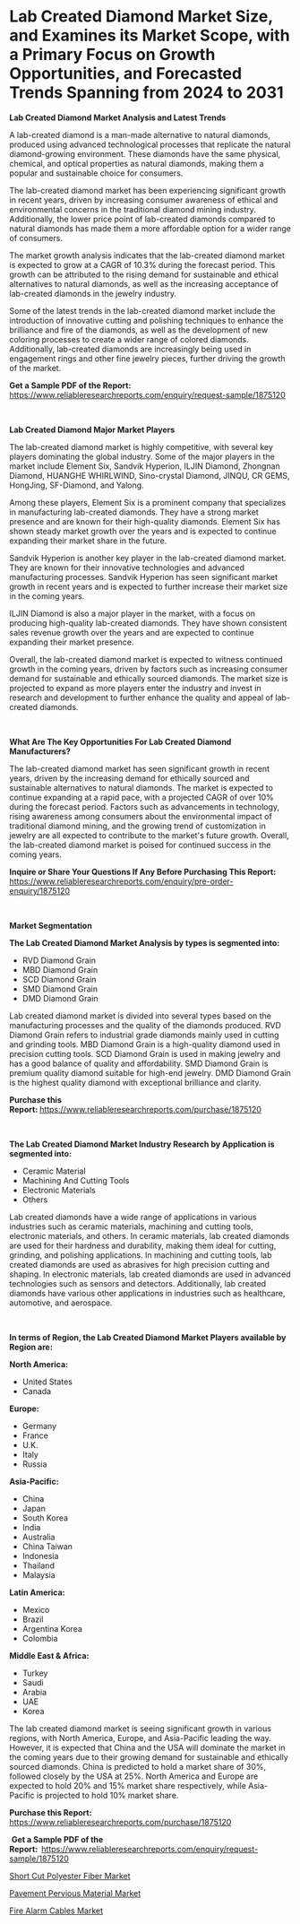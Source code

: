 <p><h1>Lab Created Diamond Market Size, and Examines its Market Scope, with a Primary Focus on Growth Opportunities, and Forecasted Trends Spanning from 2024 to 2031</h1></p><p><strong>Lab Created Diamond Market Analysis and Latest Trends</strong></p>
<p><p>A lab-created diamond is a man-made alternative to natural diamonds, produced using advanced technological processes that replicate the natural diamond-growing environment. These diamonds have the same physical, chemical, and optical properties as natural diamonds, making them a popular and sustainable choice for consumers.</p><p>The lab-created diamond market has been experiencing significant growth in recent years, driven by increasing consumer awareness of ethical and environmental concerns in the traditional diamond mining industry. Additionally, the lower price point of lab-created diamonds compared to natural diamonds has made them a more affordable option for a wider range of consumers.</p><p>The market growth analysis indicates that the lab-created diamond market is expected to grow at a CAGR of 10.3% during the forecast period. This growth can be attributed to the rising demand for sustainable and ethical alternatives to natural diamonds, as well as the increasing acceptance of lab-created diamonds in the jewelry industry.</p><p>Some of the latest trends in the lab-created diamond market include the introduction of innovative cutting and polishing techniques to enhance the brilliance and fire of the diamonds, as well as the development of new coloring processes to create a wider range of colored diamonds. Additionally, lab-created diamonds are increasingly being used in engagement rings and other fine jewelry pieces, further driving the growth of the market.</p></p>
<p><strong>Get a Sample PDF of the Report:&nbsp;</strong> <a href="https://www.reliableresearchreports.com/enquiry/request-sample/1875120">https://www.reliableresearchreports.com/enquiry/request-sample/1875120</a></p>
<p>&nbsp;</p>
<p><strong>Lab Created Diamond Major Market Players</strong></p>
<p><p>The lab-created diamond market is highly competitive, with several key players dominating the global industry. Some of the major players in the market include Element Six, Sandvik Hyperion, ILJIN Diamond, Zhongnan Diamond, HUANGHE WHIRLWIND, Sino-crystal Diamond, JINQU, CR GEMS, HongJing, SF-Diamond, and Yalong.</p><p>Among these players, Element Six is a prominent company that specializes in manufacturing lab-created diamonds. They have a strong market presence and are known for their high-quality diamonds. Element Six has shown steady market growth over the years and is expected to continue expanding their market share in the future.</p><p>Sandvik Hyperion is another key player in the lab-created diamond market. They are known for their innovative technologies and advanced manufacturing processes. Sandvik Hyperion has seen significant market growth in recent years and is expected to further increase their market size in the coming years.</p><p>ILJIN Diamond is also a major player in the market, with a focus on producing high-quality lab-created diamonds. They have shown consistent sales revenue growth over the years and are expected to continue expanding their market presence.</p><p>Overall, the lab-created diamond market is expected to witness continued growth in the coming years, driven by factors such as increasing consumer demand for sustainable and ethically sourced diamonds. The market size is projected to expand as more players enter the industry and invest in research and development to further enhance the quality and appeal of lab-created diamonds.</p></p>
<p>&nbsp;</p>
<p><strong>What Are The Key Opportunities For Lab Created Diamond Manufacturers?</strong></p>
<p><p>The lab-created diamond market has seen significant growth in recent years, driven by the increasing demand for ethically sourced and sustainable alternatives to natural diamonds. The market is expected to continue expanding at a rapid pace, with a projected CAGR of over 10% during the forecast period. Factors such as advancements in technology, rising awareness among consumers about the environmental impact of traditional diamond mining, and the growing trend of customization in jewelry are all expected to contribute to the market's future growth. Overall, the lab-created diamond market is poised for continued success in the coming years.</p></p>
<p><strong>Inquire or Share Your Questions If Any Before Purchasing This Report:</strong> <a href="https://www.reliableresearchreports.com/enquiry/pre-order-enquiry/1875120">https://www.reliableresearchreports.com/enquiry/pre-order-enquiry/1875120</a></p>
<p>&nbsp;</p>
<p><strong>Market Segmentation</strong></p>
<p><strong>The Lab Created Diamond Market Analysis by types is segmented into:</strong></p>
<p><ul><li>RVD Diamond Grain</li><li>MBD Diamond Grain</li><li>SCD Diamond Grain</li><li>SMD Diamond Grain</li><li>DMD Diamond Grain</li></ul></p>
<p><p>Lab created diamond market is divided into several types based on the manufacturing processes and the quality of the diamonds produced. RVD Diamond Grain refers to industrial grade diamonds mainly used in cutting and grinding tools. MBD Diamond Grain is a high-quality diamond used in precision cutting tools. SCD Diamond Grain is used in making jewelry and has a good balance of quality and affordability. SMD Diamond Grain is premium quality diamond suitable for high-end jewelry. DMD Diamond Grain is the highest quality diamond with exceptional brilliance and clarity.</p></p>
<p><strong>Purchase this Report:&nbsp;</strong><a href="https://www.reliableresearchreports.com/purchase/1875120">https://www.reliableresearchreports.com/purchase/1875120</a></p>
<p>&nbsp;</p>
<p><strong>The Lab Created Diamond Market Industry Research by Application is segmented into:</strong></p>
<p><ul><li>Ceramic Material</li><li>Machining And Cutting Tools</li><li>Electronic Materials</li><li>Others</li></ul></p>
<p><p>Lab created diamonds have a wide range of applications in various industries such as ceramic materials, machining and cutting tools, electronic materials, and others. In ceramic materials, lab created diamonds are used for their hardness and durability, making them ideal for cutting, grinding, and polishing applications. In machining and cutting tools, lab created diamonds are used as abrasives for high precision cutting and shaping. In electronic materials, lab created diamonds are used in advanced technologies such as sensors and detectors. Additionally, lab created diamonds have various other applications in industries such as healthcare, automotive, and aerospace.</p></p>
<p>&nbsp;</p>
<p><strong>In terms of Region, the Lab Created Diamond Market Players available by Region are:</strong></p>
<p>
    <p> <strong> North America: </strong>
        <ul>
            <li>United States</li>
            <li>Canada</li>
        </ul>
        </p> 
    <p> <strong> Europe: </strong>
        <ul>
            <li>Germany</li>
            <li>France</li>
            <li>U.K.</li>
            <li>Italy</li>
            <li>Russia</li>
        </ul>
        </p> 
    <p> <strong> Asia-Pacific: </strong>
        <ul>
            <li>China</li>
            <li>Japan</li>
            <li>South Korea</li>
            <li>India</li>
            <li>Australia</li>
            <li>China Taiwan</li>
            <li>Indonesia</li>
            <li>Thailand</li>
            <li>Malaysia</li>
        </ul>
        </p> 
    <p> <strong> Latin America: </strong>
        <ul>
            <li>Mexico</li>
            <li>Brazil</li>
            <li>Argentina Korea</li>
            <li>Colombia</li>
        </ul>
        </p> 
    <p> <strong> Middle East & Africa: </strong>
        <ul>
            <li>Turkey</li>
            <li>Saudi</li>
            <li>Arabia</li>
            <li>UAE</li>
            <li>Korea</li>
        </ul>
    </p>
    </p>
<p><p>The lab created diamond market is seeing significant growth in various regions, with North America, Europe, and Asia-Pacific leading the way. However, it is expected that China and the USA will dominate the market in the coming years due to their growing demand for sustainable and ethically sourced diamonds. China is predicted to hold a market share of 30%, followed closely by the USA at 25%. North America and Europe are expected to hold 20% and 15% market share respectively, while Asia-Pacific is projected to hold 10% market share.</p></p>
<p><strong>Purchase this Report: </strong><a href="https://www.reliableresearchreports.com/purchase/1875120">https://www.reliableresearchreports.com/purchase/1875120</a></p>
<p>&nbsp;<strong>Get a Sample PDF of the Report:&nbsp;&nbsp;</strong><a href="https://www.reliableresearchreports.com/enquiry/request-sample/1875120">https://www.reliableresearchreports.com/enquiry/request-sample/1875120</a></p>
<p><strong></strong></p>
<p><p><a href="https://cute-banjo-8ca.notion.site/Short-Cut-Polyester-Fiber-Market-Research-Report-Provides-thorough-Industry-Overview-which-offers-a-fda5ffc1588d4ed09f88ad9a0f388e40">Short Cut Polyester Fiber Market</a></p><p><a href="https://unruly-ladybug-44b.notion.site/Pavement-Pervious-Material-Market-Analysis-and-Market-Size-Global-Industry-Overview-Market-Segment-20f458d293c9453eb5f5e2cfea521a82">Pavement Pervious Material Market</a></p><p><a href="https://github.com/lataunyatinikmelvin59ilbd0dv/Market-Research-Report-List-1/blob/main/fire-alarm-cables-market.md">Fire Alarm Cables Market</a></p></p>